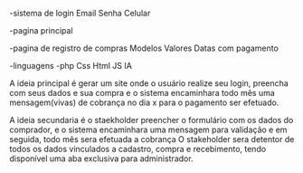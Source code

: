 -sistema de login
	Email
	Senha 
	Celular

-pagina principal

-pagina de registro de compras
	Modelos
	Valores
	Datas com pagamento

-linguagens
	-php
	Css
	Html
	JS
	IA


A ideia principal é gerar um site onde o usuário realize seu login, preencha com seus dados e sua compra e o sistema encaminhara todo mês uma mensagem(vivas) de cobrança no dia x para o pagamento ser efetuado.

A ideia secundaria é o staekholder preencher o formulário com os dados do comprador, e o sistema encaminhara uma mensagem para validação e em seguida, todo mês sera efetuada a cobrança
O stakeholder sera detentor de todos os dados vinculados a cadastro, compra e recebimento, tendo disponível uma aba exclusiva para administrador.



